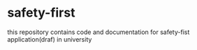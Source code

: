 # safety-first
this repository contains code and documentation for safety-fist application(draf) in university

